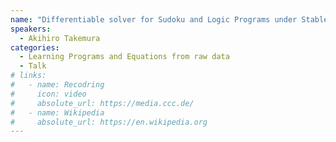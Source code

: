 ```yaml
---
name: "Differentiable solver for Sudoku and Logic Programs under Stable Model Semantics"
speakers:
  - Akihiro Takemura
categories:
  - Learning Programs and Equations from raw data
  - Talk
# links:
#   - name: Recodring
#     icon: video
#     absolute_url: https://media.ccc.de/
#   - name: Wikipedia
#     absolute_url: https://en.wikipedia.org
---
```

